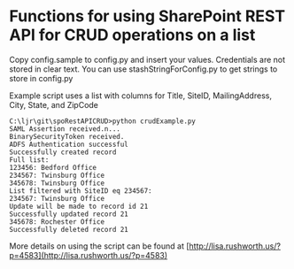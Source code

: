 # Functions for using SharePoint REST API for CRUD operations on a list

Copy config.sample to config.py and insert your values. Credentials are not stored in clear text. You can use stashStringForConfig.py to get strings to store in config.py

Example script uses a list with columns for Title, SiteID, MailingAddress, City, State, and ZipCode

```
C:\ljr\git\spoRestAPICRUD>python crudExample.py
SAML Assertion received.n...
BinarySecurityToken received.
ADFS Authentication successful
Successfully created record
Full list:
123456: Bedford Office
234567: Twinsburg Office
345678: Twinsburg Office
List filtered with SiteID eq 234567:
234567: Twinsburg Office
Update will be made to record id 21
Successfully updated record 21
345678: Rochester Office
Successfully deleted record 21
```

More details on using the script can be found at [http://lisa.rushworth.us/?p=4583](http://lisa.rushworth.us/?p=4583)
